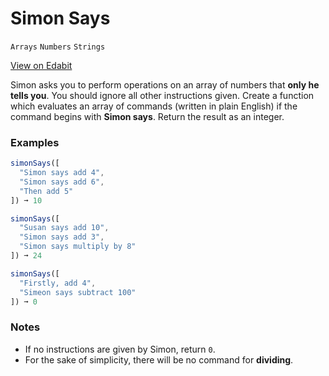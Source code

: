 # Simon Says

`Arrays` `Numbers` `Strings`

[View on Edabit](https://edabit.com/challenge/DxAhwhR3cxiHK9E4d)

Simon asks you to perform operations on an array of numbers that **only he tells you**. You should ignore all other instructions given. Create a function which evaluates an array of commands (written in plain English) if the command begins with **Simon says**. Return the result as an integer.

### Examples

```js
simonSays([
  "Simon says add 4",
  "Simon says add 6",
  "Then add 5"
]) ➞ 10

simonSays([
  "Susan says add 10",
  "Simon says add 3",
  "Simon says multiply by 8"
]) ➞ 24

simonSays([
  "Firstly, add 4",
  "Simeon says subtract 100"
]) ➞ 0
```

### Notes

- If no instructions are given by Simon, return `0`.
- For the sake of simplicity, there will be no command for **dividing**.
